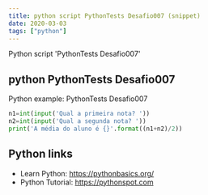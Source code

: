 ```yaml
---
title: python script PythonTests Desafio007 (snippet)
date: 2020-03-03
tags: ["python"]
---
```

Python script 'PythonTests Desafio007'


## python PythonTests Desafio007

Python example: PythonTests Desafio007

```python
n1=int(input('Qual a primeira nota? '))
n2=int(input('Qual a segunda nota? '))
print('A média do aluno é {}'.format((n1+n2)/2))

```

## Python links

- Learn Python: https://pythonbasics.org/
- Python Tutorial: https://pythonspot.com
